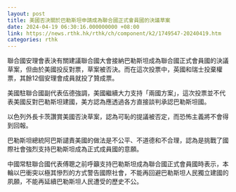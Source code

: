 ```yaml
---
layout: post
title: 美國否決關於巴勒斯坦申請成為聯合國正式會員國的決議草案
date: 2024-04-19 06:30:16.000000000 +08:00
link: https://news.rthk.hk/rthk/ch/component/k2/1749547-20240419.htm
categories: rthk
---
```


聯合國安理會表決有關建議聯合國大會接納巴勒斯坦成為聯合國正式會員國的決議草案，但由於美國投反對票，草案被否決。而在這次投票中，英國和瑞士投棄權票，其餘12個安理會成員就投了贊成票。

美國駐聯合國副代表伍德強調，美國繼續大力支持「兩國方案」，這次投票並不代表美國反對巴勒斯坦建國，美方認為應透過各方直接談判承認巴勒斯坦國。

以色列外長卡茨讚賞美國否決草案，認為可恥的提議被否定，而恐怖主義將不會得到回報。

巴勒斯坦總統阿巴斯譴責美國的做法是不公平、不道德和不合理，認為是挑戰了國際社會強烈支持巴勒斯坦成為正式成員國的意願。

中國常駐聯合國代表傅聰之前呼籲支持巴勒斯坦成為聯合國正式會員國時表示，本輪以巴衝突以極其慘烈的方式警告國際社會，不能再回避巴勒斯坦人民獨立建國的夙願，不能再延續巴勒斯坦人民遭受的歷史不公。
